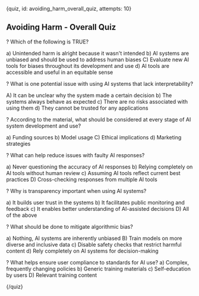 
{quiz, id: avoiding_harm_overall_quiz, attempts: 10}

## Avoiding Harm - Overall Quiz

? Which of the following is TRUE?

a) Unintended harm is alright because it wasn't intended
b) AI systems are unbiased and should be used to address human biases
C) Evaluate new AI tools for biases throughout its development and use
d) AI tools are accessible and useful in an equitable sense


? What is one potential issue with using AI systems that lack interpretability?

A) It can be unclear why the system made a certain decision
b) The systems always behave as expected
c) There are no risks associated with using them
d) They cannot be trusted for any applications

? According to the material, what should be considered at every stage of AI system development and use?

a) Funding sources
b) Model usage
C) Ethical implications
d) Marketing strategies

? What can help reduce issues with faulty AI responses?

a) Never questioning the accuracy of AI responses
b) Relying completely on AI tools without human review
c) Assuming AI tools reflect current best practices
D) Cross-checking responses from multiple AI tools

? Why is transparency important when using AI systems?

a) It builds user trust in the systems
b) It facilitates public monitoring and feedback
c) It enables better understanding of AI-assisted decisions
D) All of the above

? What should be done to mitigate algorithmic bias?

a) Nothing, AI systems are inherently unbiased
B) Train models on more diverse and inclusive data
c) Disable safety checks that restrict harmful content
d) Rely completely on AI systems for decision-making

? What helps ensure user compliance to standards for AI use?
a) Complex, frequently changing policies
b) Generic training materials
c) Self-education by users
D) Relevant training content

{/quiz}

